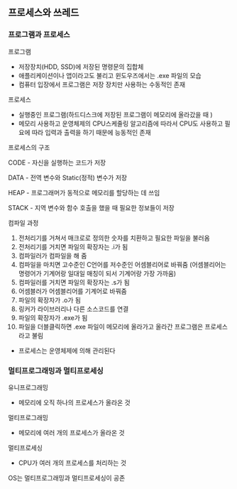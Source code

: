 ## 프로세스와 쓰레드

### 프로그램과 프로세스

프로그램

- 저장장치(HDD, SSD)에 저장된 명령문의 집합체
- 애플리케이션이나 앱이라고도 불리고 윈도우즈에서는 .exe 파일의 모습
- 컴퓨터 입장에서 프로그램은 저장 장치만 사용하는 수동적인 존재

프로세스

- 실행중인 프로그램(하드디스크에 저장된 프로그램이 메모리에 올라갔을 때 )
- 메모리 사용하고 운영체제의 CPU스케줄링 알고리즘에 따라서 CPU도 사용하고 필요에 따라 입력과 출력을 하기 때문에 능동적인 존재

프로세스의 구조

CODE - 자신을 실행하는 코드가 저장

DATA - 전역 변수와 Static(정적) 변수가 저장

HEAP - 프로그래머가 동적으로 메모리를 할당하는 데 쓰임

STACK - 지역 변수와 함수 호출을 했을 때 필요한 정보들이 저장

컴파일 과정

1. 전처리기를 거쳐서 매크로로 정의한 숫자를 치환하고 필요한 파일을 불러옴
2. 전처리기를 거치면 파일의 확장자는 .i가 됨
3. 컴파일러가 컴파일을 해 줌
4. 컴파일을 마치면 고수준인 C언어를 저수준인 어셈블리어로 바꿔줌 (어셈블리어는 명령어가 기계어랑 일대일 매칭이 되서 기계어랑 가장 가까움)
5. 컴파일러를 거치면 파일의 확장자는 .s가 됨
6. 어셈블러가 어셈블리어를 기계어로 바꿔줌
7. 파일의 확장자가 .o가 됨
8. 링커가 라이브러리나 다른 소스코드를 연결
9. 파일의 확장자가 .exe가 됨
10. 파일을 더블클릭하면 .exe 파일이 메모리에 올라가고 올라간 프로그램은 프로세스라고 불림

- 프로세스는 운영체제에 의해 관리된다

### 멀티프로그래밍과 멀티프로세싱

유니프로그래밍

- 메모리에 오직 하나의 프로세스가 올라온 것

멀티프로그래밍

- 메모리에 여러 개의 프로세스가 올라온 것

멀티프로세싱

- CPU가 여러 개의 프로세스를 처리하는 것

OS는 멀티프로그래밍과 멀티프로세싱이 공존
